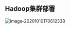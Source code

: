 ## Hadoop集群部署

![image-20201010170612338](F:\project\note\_media\bigdata\image-20201010170612338.png)